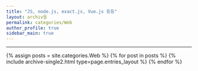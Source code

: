 ```yaml
---
title: "JS, node.js, exact.js, Vue.js 등등"
layout: archiv등
permalink: categories/Web
author_profile: true
sidebar_main: true
---
```


<!-- 공백이 포함되어 있는 카테고리 이름의 경우 site.categories['a b c'] 이런식으로! -->

***

{% assign posts = site.categories.Web %}
{% for post in posts %} {% include archive-single2.html type=page.entries_layout %} {% endfor %}